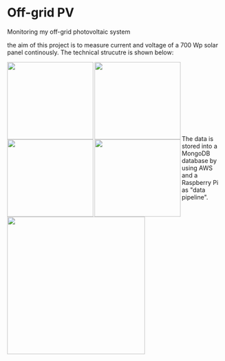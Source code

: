 # Off-grid PV
Monitoring my off-grid photovoltaic system

the aim of this project is to measure current and voltage of a 700 Wp solar panel continously. The technical strucutre is shown below:
<p><img align="left" src="https://github.com/Marius-Graml/Offgrid-PV/blob/main/pictures/solar_panel.jpg" width="200" height="180"</p>
<p><img align="left" src="https://github.com/Marius-Graml/Offgrid-PV/blob/main/pictures/charge_controller.jpg" width="200" height="180"</p>
<p><img align="left" src="https://github.com/Marius-Graml/Offgrid-PV/blob/main/pictures/batteries.jpg" width="200" height="180"</p>
<p><img align="left" src="https://github.com/Marius-Graml/Offgrid-PV/blob/main/pictures/inverter.jpg" width="200" height="180"</p>
</br>
</br>
</br>
</br>
</br>
</br>
</br>
</br>
</br>
</br>
The data is stored into a MongoDB database by using AWS and a Raspberry Pi as "data pipeline". 

<p><img align="left" src="https://github.com/Marius-Graml/Offgrid-PV/blob/main/pictures/ESP32_on_platine.jpg" width="320" height="320"</p>
